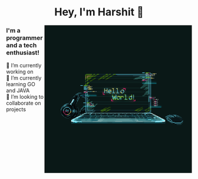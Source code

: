 

<!--
**whiz-10/whiz-10** is a ✨ _special_ ✨ repository because its `README.md` (this file) appears on your GitHub profile.

Here are some ideas to get you started:


-->
<div>
 <h1 align="center">Hey, I'm Harshit 👋</h1>
 <img align="right" alt="GIF" src="f53601133f236d1cb167ac19f05a3d60.gif" width="400" height="400" />
 <p>
 <h3>I'm a programmer and a tech enthusiast!</h3>
  🔭 I’m currently working on <br>
  🌱 I’m currently learning GO and JAVA<br>
  👯 I’m looking to collaborate on projects<br>
  </p>
</div>
<!--
<h6 align= "center" style="background-color:DodgerBlue;"> I’m currently studying in final year of Bachelor's of Engineering. I’m keen to work on Machine Learning, Data Analysis and Web Development projects. I have hands on experience in programming languages C++, Python, Java. I have built multiple projects using Pygame and machine learning algorithms. I have solved over 400 problems in various coding platforms like Codeforces and Hackerrank. I’m currently learning Operating Systems and Computer Networking. My skillset includes machine learning, database management systems, object oriented programming, web development and UI/UX.  
</h6>
-->
